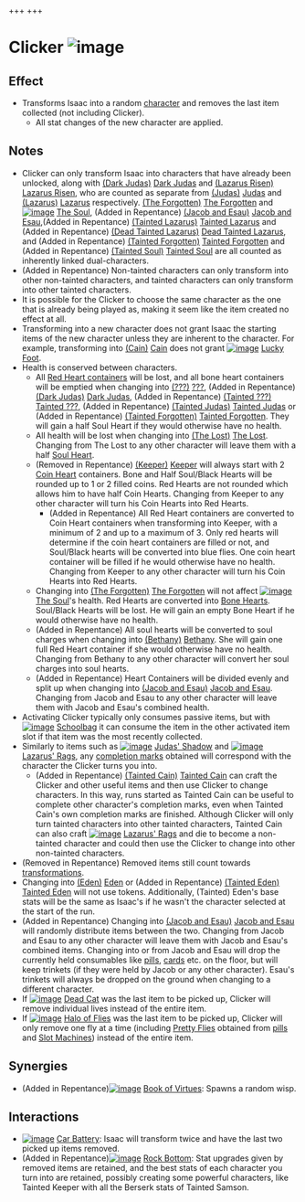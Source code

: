 +++
+++

 # Clicker ![image](/image/Clicker.png) 

Effect
--------


* Transforms Isaac into a random [character](/wiki/Character "Character") and removes the last item collected (not including Clicker).
	+ All stat changes of the new character are applied.


Notes
-------


* Clicker can only transform Isaac into characters that have already been unlocked, along with  [(Dark Judas)](/wiki/Dark_Judas "Dark Judas") [Dark Judas](/wiki/Dark_Judas "Dark Judas") and  [(Lazarus Risen)](/wiki/Lazarus_Risen "Lazarus Risen") [Lazarus Risen](/wiki/Lazarus_Risen "Lazarus Risen"), who are counted as separate from  [(Judas)](/wiki/Judas "Judas") [Judas](/wiki/Judas "Judas") and  [(Lazarus)](/wiki/Lazarus "Lazarus") [Lazarus](/wiki/Lazarus "Lazarus") respectively.  [(The Forgotten)](/wiki/The_Forgotten "The Forgotten") [The Forgotten](/wiki/The_Forgotten "The Forgotten") and  [![image](/image/The_Soul.png)](/wiki/The_Soul_(Character) "The Soul") [The Soul](/wiki/The_Soul_(Character) "The Soul (Character)"), (Added in Repentance)  [(Jacob and Esau)](/wiki/Jacob_and_Esau "Jacob and Esau") [Jacob and Esau](/wiki/Jacob_and_Esau "Jacob and Esau"),(Added in Repentance)  [(Tainted Lazarus)](/wiki/Tainted_Lazarus "Tainted Lazarus") [Tainted Lazarus](/wiki/Tainted_Lazarus "Tainted Lazarus") and (Added in Repentance)  [(Dead Tainted Lazarus)](/wiki/Dead_Tainted_Lazarus "Dead Tainted Lazarus") [Dead Tainted Lazarus](/wiki/Dead_Tainted_Lazarus "Dead Tainted Lazarus"), and (Added in Repentance)  [(Tainted Forgotten)](/wiki/Tainted_Forgotten "Tainted Forgotten") [Tainted Forgotten](/wiki/Tainted_Forgotten "Tainted Forgotten") and (Added in Repentance)  [(Tainted Soul)](/wiki/Tainted_Soul "Tainted Soul") [Tainted Soul](/wiki/Tainted_Soul "Tainted Soul") are all counted as inherently linked dual-characters.
* (Added in Repentance) Non-tainted characters can only transform into other non-tainted characters, and tainted characters can only transform into other tainted characters.
* It is possible for the Clicker to choose the same character as the one that is already being played as, making it seem like the item created no effect at all.
* Transforming into a new character does not grant Isaac the starting items of the new character unless they are inherent to the character. For example, transforming into  [(Cain)](/wiki/Cain "Cain") [Cain](/wiki/Cain "Cain") does not grant [![image](/image/Lucky_Foot.png)](/wiki/Lucky_Foot "Lucky Foot") [Lucky Foot](/wiki/Lucky_Foot "Lucky Foot").
* Health is conserved between characters.
	+ All [Red Heart containers](/wiki/Red_Heart_container "Red Heart container") will be lost, and all bone heart containers will be emptied when changing into  [(???)](/wiki/%3F%3F%3F_(Character) "???") [???](/wiki/%3F%3F%3F_(Character) "??? (Character)"), (Added in Repentance)  [(Dark Judas)](/wiki/Dark_Judas "Dark Judas") [Dark Judas](/wiki/Dark_Judas "Dark Judas"), (Added in Repentance)  [(Tainted ???)](/wiki/Tainted_%3F%3F%3F "Tainted ???") [Tainted ???](/wiki/Tainted_%3F%3F%3F "Tainted ???"), (Added in Repentance)  [(Tainted Judas)](/wiki/Tainted_Judas "Tainted Judas") [Tainted Judas](/wiki/Tainted_Judas "Tainted Judas") or (Added in Repentance)  [(Tainted Forgotten)](/wiki/Tainted_Forgotten "Tainted Forgotten") [Tainted Forgotten](/wiki/Tainted_Forgotten "Tainted Forgotten"). They will gain a half Soul Heart if they would otherwise have no health.
	+ All health will be lost when changing into  [(The Lost)](/wiki/The_Lost "The Lost") [The Lost](/wiki/The_Lost "The Lost"). Changing from The Lost to any other character will leave them with a half [Soul Heart](/wiki/Soul_Heart "Soul Heart").
	+ (Removed in Repentance)  [(Keeper)](/wiki/Keeper "Keeper") [Keeper](/wiki/Keeper "Keeper") will always start with 2 [Coin Heart](/wiki/Coin_Heart "Coin Heart") containers. Bone and Half Soul/Black Hearts will be rounded up to 1 or 2 filled coins. Red Hearts are not rounded which allows him to have half Coin Hearts. Changing from Keeper to any other character will turn his Coin Hearts into Red Hearts.
		- (Added in Repentance) All Red Heart containers are converted to Coin Heart containers when transforming into Keeper, with a minimum of 2 and up to a maximum of 3. Only red hearts will determine if the coin heart containers are filled or not, and Soul/Black hearts will be converted into blue flies. One coin heart container will be filled if he would otherwise have no health. Changing from Keeper to any other character will turn his Coin Hearts into Red Hearts.
	+ Changing into  [(The Forgotten)](/wiki/The_Forgotten "The Forgotten") [The Forgotten](/wiki/The_Forgotten "The Forgotten") will not affect  [![image](/image/The_Soul.png)](/wiki/The_Soul_(Character) "The Soul") [The Soul](/wiki/The_Soul_(Character) "The Soul (Character)")'s health. Red Hearts are converted into [Bone Hearts](/wiki/Bone_Heart "Bone Heart"). Soul/Black Hearts will be lost. He will gain an empty Bone Heart if he would otherwise have no health.
	+ (Added in Repentance) All soul hearts will be converted to soul charges when changing into  [(Bethany)](/wiki/Bethany "Bethany") [Bethany](/wiki/Bethany "Bethany"). She will gain one full Red Heart container if she would otherwise have no health. Changing from Bethany to any other character will convert her soul charges into soul hearts.
	+ (Added in Repentance) Heart Containers will be divided evenly and split up when changing into  [(Jacob and Esau)](/wiki/Jacob_and_Esau "Jacob and Esau") [Jacob and Esau](/wiki/Jacob_and_Esau "Jacob and Esau"). Changing from Jacob and Esau to any other character will leave them with Jacob and Esau's combined health.
* Activating Clicker typically only consumes passive items, but with [![image](/image/Schoolbag.png)](/wiki/Schoolbag "Schoolbag") [Schoolbag](/wiki/Schoolbag "Schoolbag") it can consume the item in the other activated item slot if that item was the most recently collected.
* Similarly to items such as [![image](/image/Judas%27_Shadow.png)](/wiki/Judas%27_Shadow "Judas' Shadow") [Judas' Shadow](/wiki/Judas%27_Shadow "Judas' Shadow") and [![image](/image/Lazarus%27_Rags.png)](/wiki/Lazarus%27_Rags "Lazarus' Rags") [Lazarus' Rags](/wiki/Lazarus%27_Rags "Lazarus' Rags"), any [completion marks](/wiki/Completion_mark "Completion mark") obtained will correspond with the character the Clicker turns you into.
	+ (Added in Repentance)  [(Tainted Cain)](/wiki/Tainted_Cain "Tainted Cain") [Tainted Cain](/wiki/Tainted_Cain "Tainted Cain") can craft the Clicker and other useful items and then use Clicker to change characters. In this way, runs started as Tainted Cain can be useful to complete other character's completion marks, even when Tainted Cain's own completion marks are finished. Although Clicker will only turn tainted characters into other tainted characters, Tainted Cain can also craft [![image](/image/Lazarus%27_Rags.png)](/wiki/Lazarus%27_Rags "Lazarus' Rags") [Lazarus' Rags](/wiki/Lazarus%27_Rags "Lazarus' Rags") and die to become a non-tainted character and could then use the Clicker to change into other non-tainted characters.
* (Removed in Repentance) Removed items still count towards [transformations](/wiki/Transformation "Transformation").
* Changing into  [(Eden)](/wiki/Eden "Eden") [Eden](/wiki/Eden "Eden") or (Added in Repentance)  [(Tainted Eden)](/wiki/Tainted_Eden "Tainted Eden") [Tainted Eden](/wiki/Tainted_Eden "Tainted Eden") will not use tokens. Additionally, (Tainted) Eden's base stats will be the same as Isaac's if he wasn't the character selected at the start of the run.
* (Added in Repentance) Changing into  [(Jacob and Esau)](/wiki/Jacob_and_Esau "Jacob and Esau") [Jacob and Esau](/wiki/Jacob_and_Esau "Jacob and Esau") will randomly distribute items between the two. Changing from Jacob and Esau to any other character will leave them with Jacob and Esau's combined items. Changing into or from Jacob and Esau will drop the currently held consumables like [pills](/wiki/Pills "Pills"), [cards](/wiki/Cards "Cards") etc. on the floor, but will keep trinkets (if they were held by Jacob or any other character). Esau's trinkets will always be dropped on the ground when changing to a different character.
* If [![image](/image/Dead_Cat.png)](/wiki/Dead_Cat "Dead Cat") [Dead Cat](/wiki/Dead_Cat "Dead Cat") was the last item to be picked up, Clicker will remove individual lives instead of the entire item.
* If [![image](/image/Halo_of_Flies.png)](/wiki/Halo_of_Flies "Halo of Flies") [Halo of Flies](/wiki/Halo_of_Flies "Halo of Flies") was the last item to be picked up, Clicker will only remove one fly at a time (including [Pretty Flies](/wiki/Pretty_Fly "Pretty Fly") obtained from [pills](/wiki/Pills "Pills") and [Slot Machines](/wiki/Slot_Machine "Slot Machine")) instead of the entire item.


Synergies
-----------


* (Added in Repentance)[![image](/image/Book_of_Virtues.png)](/wiki/Book_of_Virtues "Book of Virtues") [Book of Virtues](/wiki/Book_of_Virtues "Book of Virtues"): Spawns a random wisp.


Interactions
--------------


* [![image](/image/Car_Battery.png)](/wiki/Car_Battery "Car Battery") [Car Battery](/wiki/Car_Battery "Car Battery"): Isaac will transform twice and have the last two picked up items removed.
* (Added in Repentance)[![image](/image/Rock_Bottom.png)](/wiki/Rock_Bottom "Rock Bottom") [Rock Bottom](/wiki/Rock_Bottom "Rock Bottom"): Stat upgrades given by removed items are retained, and the best stats of each character you turn into are retained, possibly creating some powerful characters, like Tainted Keeper with all the Berserk stats of Tainted Samson.


